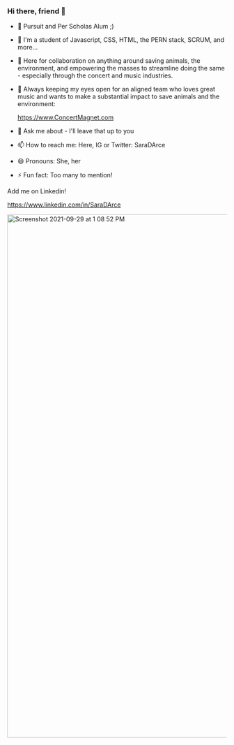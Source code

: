 ### Hi there, friend 👋

- 🔭 Pursuit and Per Scholas Alum ;)
- 🌱 I'm a student of Javascript, CSS, HTML, the PERN stack, SCRUM, and more...
- 👯 Here for collaboration on anything around saving animals, the environment, and empowering the masses to streamline doing the same - especially through      the concert and music industries.
- 🤔 Always keeping my eyes open for an aligned team who loves great music and wants to make a substantial impact to save animals and the environment:          
  
  https://www.ConcertMagnet.com
  
- 💬 Ask me about - I'll leave that up to you
- 📫 How to reach me: Here, IG or Twitter: SaraDArce
- 😄 Pronouns: She, her
- ⚡ Fun fact: Too many to mention!


Add me on Linkedin!

https://www.linkedin.com/in/SaraDArce








<img width="1199" alt="Screenshot 2021-09-29 at 1 08 52 PM" src="https://user-images.githubusercontent.com/1423883/135316463-1498ff11-8c88-4f8c-bc6a-9b6811dda417.png">
